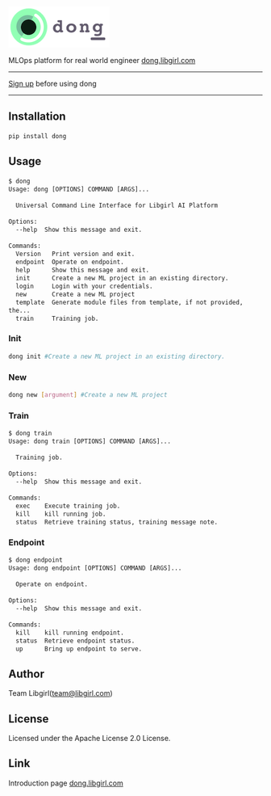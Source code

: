 ![dong](https://raw.githubusercontent.com/libgirlenterprise/dong_mnist_example/master/dong_logo.png)

MLOps platform for real world engineer [dong.libgirl.com](http://bit.ly/dong_pre_alpha)

--- 

[Sign up](https://dong.libgirl.com/zh/singup/) before using dong 


---


## Installation

```bash
pip install dong
```

## Usage

```
$ dong
Usage: dong [OPTIONS] COMMAND [ARGS]...

  Universal Command Line Interface for Libgirl AI Platform

Options:
  --help  Show this message and exit.

Commands:
  Version   Print version and exit.
  endpoint  Operate on endpoint.
  help      Show this message and exit.
  init      Create a new ML project in an existing directory.
  login     Login with your credentials.
  new       Create a new ML project
  template  Generate module files from template, if not provided, the...
  train     Training job.
```

### Init
```sh
dong init #Create a new ML project in an existing directory.
```

### New
```sh
dong new [argument] #Create a new ML project
```
### Train

```
$ dong train
Usage: dong train [OPTIONS] COMMAND [ARGS]...

  Training job.

Options:
  --help  Show this message and exit.

Commands:
  exec    Execute training job.
  kill    kill running job.
  status  Retrieve training status, training message note.
```

### Endpoint
```
$ dong endpoint
Usage: dong endpoint [OPTIONS] COMMAND [ARGS]...

  Operate on endpoint.

Options:
  --help  Show this message and exit.

Commands:
  kill    kill running endpoint.
  status  Retrieve endpoint status.
  up      Bring up endpoint to serve.
```


## Author
Team Libgirl(team@libgirl.com)

## License
Licensed under the Apache License 2.0 License.

## Link 
Introduction page [dong.libgirl.com](http://bit.ly/dong_pre_alpha)
